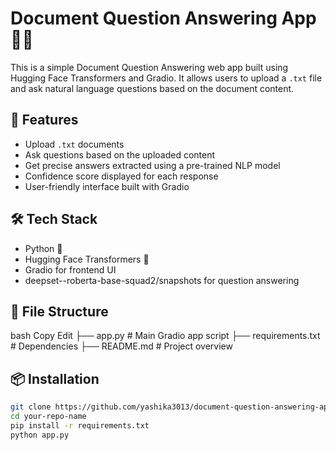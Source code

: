 # Document Question Answering App 🧠📄

This is a simple Document Question Answering web app built using Hugging Face Transformers and Gradio. It allows users to upload a `.txt` file and ask natural language questions based on the document content.

## 🚀 Features

- Upload `.txt` documents
- Ask questions based on the uploaded content
- Get precise answers extracted using a pre-trained NLP model
- Confidence score displayed for each response
- User-friendly interface built with Gradio

## 🛠️ Tech Stack

- Python 🐍
- Hugging Face Transformers 🤗
- Gradio for frontend UI
- deepset--roberta-base-squad2/snapshots for question answering

## 📁 File Structure
bash
Copy
Edit
├── app.py                  # Main Gradio app script
├── requirements.txt        # Dependencies
├── README.md               # Project overview

## 📦 Installation

```bash
git clone https://github.com/yashika3013/document-question-answering-app-.git
cd your-repo-name
pip install -r requirements.txt
python app.py
